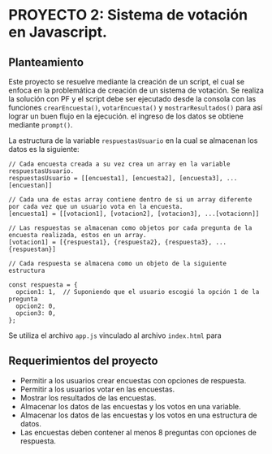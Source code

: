 # PROYECTO 2: Sistema de votación en Javascript.

## Planteamiento

Este proyecto se resuelve mediante la creación de un script, el cual se enfoca en la problemática de creación de un sistema de votación.
Se realiza la solución con PF y el script debe ser ejecutado desde la consola con las funciones `crearEncuesta()`, `votarEncuesta()` y `mostrarResultados()` para así lograr un buen flujo en la ejecución. el ingreso de los datos se obtiene mediante `prompt()`.

La estructura de la variable `respuestasUsuario` en la cual se almacenan los datos es la siguiente:

```
// Cada encuesta creada a su vez crea un array en la variable respuestasUsuario.
respuestasUsuario = [[encuesta1], [encuesta2], [encuesta3], ...[encuestan]]

// Cada una de estas array contiene dentro de si un array diferente por cada vez que un usuario vota en la encuesta.
[encuesta1] = [[votacion1], [votacion2], [votacion3], ...[votacionn]]

// Las respuestas se almacenan como objetos por cada pregunta de la encuesta realizada, estos en un array.
[votacion1] = [{respuesta1}, {respuesta2}, {respuesta3}, ...{respuestan}]

// Cada respuesta se almacena como un objeto de la siguiente estructura

const respuesta = {
  opcion1: 1,  // Suponiendo que el usuario escogió la opción 1 de la pregunta
  opcion2: 0,
  opcion3: 0,
};
```

Se utiliza el archivo `app.js` vinculado al archivo `index.html` para 

## Requerimientos del proyecto

 - Permitir a los usuarios crear encuestas con opciones de respuesta.
 - Permitir a los usuarios votar en las encuestas.
 - Mostrar los resultados de las encuestas.
 - Almacenar los datos de las encuestas y los votos en una variable.
 - Almacenar los datos de las encuestas y los votos en una estructura de datos.
 - Las encuestas deben contener al menos 8 preguntas con opciones de respuesta.
 
